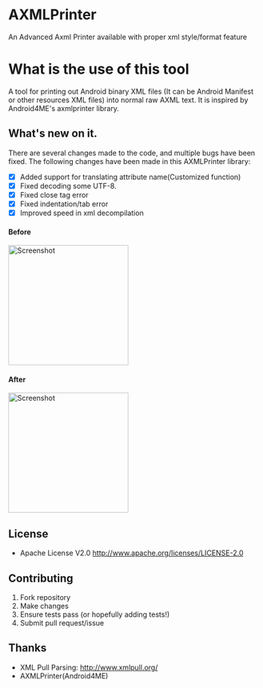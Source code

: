 # AXMLPrinter
An Advanced Axml Printer available with proper xml style/format feature
# What is the use of this tool
A tool for printing out Android binary XML files (It can be Android Manifest or other resources XML files) into normal raw AXML text. It is inspired by Android4ME's axmlprinter library.

## What's new on it.
There are several changes made to the code, and multiple bugs have been fixed. The following changes have been made in this AXMLPrinter library:
- [x] Added support for translating attribute name(Customized function)
- [x] Fixed decoding some UTF-8.
- [x] Fixed close tag error
- [x] Fixed indentation/tab error
- [x] Improved speed in xml decompilation
#### Before
<img src="https://raw.githubusercontent.com/developer-krushna/AXMLPrinter/main/before.jpg" width="240" alt="Screenshot"/>

#### After
<img src="https://raw.githubusercontent.com/developer-krushna/AXMLPrinter/main/after.jpg" width="240" alt="Screenshot"/>

## License

+ Apache License V2.0 <http://www.apache.org/licenses/LICENSE-2.0>

## Contributing

1. Fork repository
2. Make changes
3. Ensure tests pass (or hopefully adding tests!)
4. Submit pull request/issue

## Thanks

+ XML Pull Parsing: <http://www.xmlpull.org/>
+ AXMLPrinter(Android4ME)
